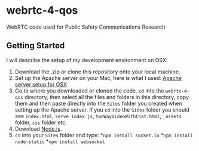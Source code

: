 # webrtc-4-qos
WebRTC code used for Public Safety Communications Research

## Getting Started
I will describe the setup of my development environment on OSX:

1. Download the .zip or clone this repository onto your local machine.
2. Set up the Apache server on your Mac, here is what I used: [Apache server setup for OSX](http://getgrav.org/blog/mac-os-x-apache-setup-multiple-php-versions)
3. Go to where you downloaded or cloned the code. `cd` into the `webrtc-4-qos` directory, then select all the files and folders in this directory, copy them and then paste directly into the `Sites` folder you created when setting up the Apache server. If you `cd` into the `Sites` folder you should see `index.html`, `serve_index.js`, `twoWayVideoWithChat.html`, `_assets` folder, `css` folder etc.
4. Download [Node.js](https://nodejs.org/).
5. `cd` into your `Sites` folder and type: 
*`npm install socket.io`
*`npm install node-static`
*`npm install websocket`
